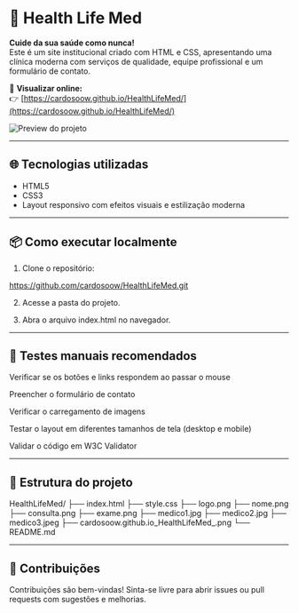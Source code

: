 # 🏥 Health Life Med

**Cuide da sua saúde como nunca!**  
Este é um site institucional criado com HTML e CSS, apresentando uma clínica moderna com serviços de qualidade, equipe profissional e um formulário de contato.

🔗 **Visualizar online:**  
👉 [https://cardosoow.github.io/HealthLifeMed/](https://cardosoow.github.io/HealthLifeMed/)

![Preview do projeto](./cardosoow.github.io_HealthLifeMed_.png)

---

## 🌐 Tecnologias utilizadas

- HTML5  
- CSS3  
- Layout responsivo com efeitos visuais e estilização moderna

---

## 📦 Como executar localmente

1. Clone o repositório:
   
https://github.com/cardosoow/HealthLifeMed.git

2. Acesse a pasta do projeto.
   
3. Abra o arquivo index.html no navegador.

---

## 🧪 Testes manuais recomendados
Verificar se os botões e links respondem ao passar o mouse

Preencher o formulário de contato

Verificar o carregamento de imagens

Testar o layout em diferentes tamanhos de tela (desktop e mobile)

Validar o código em W3C Validator

---

## 📁 Estrutura do projeto

HealthLifeMed/
├── index.html
├── style.css
├── logo.png
├── nome.png
├── consulta.png
├── exame.png
├── medico1.jpg
├── medico2.jpg
├── medico3.jpeg
├── cardosoow.github.io_HealthLifeMed_.png
└── README.md

---

## 🤝 Contribuições

Contribuições são bem-vindas! Sinta-se livre para abrir issues ou pull requests com sugestões e melhorias.
